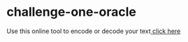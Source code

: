 # challenge-one-oracle

<p> Use this online tool to encode or decode your text<a href="https://thomas-tavares.github.io/challenge-one-oracle/"> click here</a></p>
